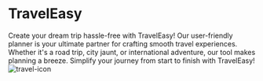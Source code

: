 # TravelEasy

Create your dream trip hassle-free with TravelEasy! Our user-friendly planner is your ultimate partner for crafting smooth travel experiences. Whether it's a road trip, city jaunt, or international adventure, our tool makes planning a breeze. Simplify your journey from start to finish with TravelEasy!
![travel-icon](https://github.com/KHUSHIPACHAURI/TravelEasy/assets/96839853/4f8b0c40-887c-4759-bff8-ba368711f82c)
